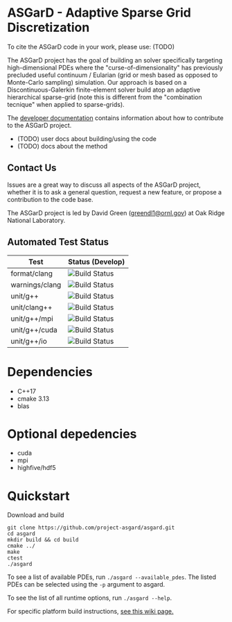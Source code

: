 # ASGarD - Adaptive Sparse Grid Discretization

To cite the ASGarD code in your work, please use: (TODO)

The ASGarD project has the goal of building an solver specifically targeting
high-dimensional PDEs where the "curse-of-dimensionality" has previously
precluded useful continuum / Eularian (grid or mesh based as opposed to
Monte-Carlo sampling) simulation. Our approach is based on a
Discontinuous-Galerkin finite-element solver build atop an adaptive hierarchical
sparse-grid (note this is different from the "combination tecnique" when applied
to sparse-grids).

The [developer documentation](https://github.com/project-asgard/ASGarD/wiki/developing)
contains information about how to contribute to the ASGarD project.

- (TODO) user docs about building/using the code
- (TODO) docs about the method

## Contact Us

Issues are a great way to discuss all aspects of the ASGarD project, whether it
is to ask a general question, request a new feature, or propose a contribution
to the code base.

The ASGarD project is led by David Green (greendl1@ornl.gov) at Oak Ridge
National Laboratory.

## Automated Test Status

| Test  | Status (Develop) |
| ----- | ---------------- |
| format/clang   | ![Build Status](https://codebuild.us-east-2.amazonaws.com/badges?uuid=eyJlbmNyeXB0ZWREYXRhIjoiK0RaTVI5UGNoY2k2d09KVXZOL2F5VXExQ0kxUkJVWWdLY1hKRHN0TUV1SXZHMXdUUGFYbmljUXFHd3YwRjR2REVFb01iMENhUmhRSFg3YUFTK21SQlowPSIsIml2UGFyYW1ldGVyU3BlYyI6ImJwQVg1RlEvT0ZyUzNUeFYiLCJtYXRlcmlhbFNldFNlcmlhbCI6MX0%3D&branch=develop) |
| warnings/clang   | ![Build Status](https://codebuild.us-east-2.amazonaws.com/badges?uuid=eyJlbmNyeXB0ZWREYXRhIjoiR1Jjc3ZhUjZuTEtjUUlVMUVQTkZJcjEyVEFGQnJvTmJtT2dhbUpsNldyZjJwc3Y4bGZDeU92dUZGY2kxK0RFREwzS2NCMkUrVHZobGVOQU1IYmlYWTBzPSIsIml2UGFyYW1ldGVyU3BlYyI6IlpENzRoemxXRkNXSkdoek0iLCJtYXRlcmlhbFNldFNlcmlhbCI6MX0%3D&branch=develop) |
| unit/g++       | ![Build Status](https://codebuild.us-east-2.amazonaws.com/badges?uuid=eyJlbmNyeXB0ZWREYXRhIjoiRUg1VlpxTm4yTWh1QndocTUxNGx6UXp1R3VGZ3d4dkN2eEtMRlVEMzVJWDBXTFFEamlnRVJlMUFJcG41dmFndm9sNi9uKzlGSVRBNnRWU1laWGlieG1NPSIsIml2UGFyYW1ldGVyU3BlYyI6IjRXdE8xTXBxT3hSREd6VW4iLCJtYXRlcmlhbFNldFNlcmlhbCI6MX0%3D&branch=develop) |
| unit/clang++   | ![Build Status](https://codebuild.us-east-2.amazonaws.com/badges?uuid=eyJlbmNyeXB0ZWREYXRhIjoiTmRsQVFTa0YwUkplOFZmaWIzV1lkK0hBei8rUDhGMTFaZ2dOZnpwT2FTU3l6VzF4L2NvM0NZSWJlUHZmZnpZVURzSDVTejR3SWFqNlRZMmlIY25EMWNBPSIsIml2UGFyYW1ldGVyU3BlYyI6IjBjd1pWaG5DWWFWK0YraVkiLCJtYXRlcmlhbFNldFNlcmlhbCI6MX0%3D&branch=develop) |
| unit/g++/mpi   | ![Build Status](https://codebuild.us-east-2.amazonaws.com/badges?uuid=eyJlbmNyeXB0ZWREYXRhIjoiRDFrWWlURW5EZEU1TC8rSmlIRXkzdkxMbTUxZFRPUG9FYUlFbTBGRFJZVmlWdi9yMUlUZkloSXVGTWtNaFEwMDRJU3JhTGVQYnZsMlFLVkJRNFdVNFZVPSIsIml2UGFyYW1ldGVyU3BlYyI6InlucmhYb1plajlSWkd1YlEiLCJtYXRlcmlhbFNldFNlcmlhbCI6MX0%3D&branch=develop) |
| unit/g++/cuda  | ![Build Status](https://codebuild.us-east-2.amazonaws.com/badges?uuid=eyJlbmNyeXB0ZWREYXRhIjoiblkzVDBCNm95TkdzMTlRUzRGbU9SVm5SMlNTVjR2amQySG1jQ0cwNnZjQlBnbklvOGhBRzhaOUpLK3pHNjZYKzhsU1M2amR6OUkyQ2lCTWZuWGY5UTlnPSIsIml2UGFyYW1ldGVyU3BlYyI6Ijd2QSsxWmJRem9UTXgwQXIiLCJtYXRlcmlhbFNldFNlcmlhbCI6MX0%3D&branch=develop) |
| unit/g++/io    | ![Build Status](https://codebuild.us-east-2.amazonaws.com/badges?uuid=eyJlbmNyeXB0ZWREYXRhIjoiMDVGaGxuelZDVlF3SHY5ckJsOXJ3ejBIOGVpQ21Kd29aRmF6VENHeFdEMnhUbFlpeXdXc216YXU0NnFQV08zdHoxTDhCTG14bWVmU1BsSm1zZzlSZkJjPSIsIml2UGFyYW1ldGVyU3BlYyI6Ii82OEtsNnlkQTZ1TGdRVWwiLCJtYXRlcmlhbFNldFNlcmlhbCI6MX0%3D&branch=develop) |

# Dependencies

*  C++17
*  cmake 3.13
*  blas

# Optional depedencies

* cuda
* mpi
* highfive/hdf5

# Quickstart

Download and build
```
git clone https://github.com/project-asgard/asgard.git
cd asgard
mkdir build && cd build
cmake ../
make
ctest
./asgard
```

To see a list of available PDEs, run `./asgard --available_pdes`. The listed PDEs can be selected using the `-p` argument to asgard.

To see the list of all runtime options, run `./asgard --help`.

For specific platform build instructions, [see this wiki page.](https://github.com/project-asgard/asgard/wiki/platforms)
